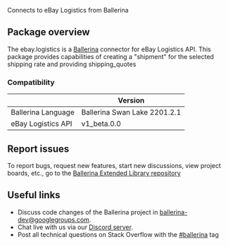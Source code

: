 Connects to eBay Logistics from Ballerina
## Package overview
The ebay.logistics is a [Ballerina](https://ballerina.io/) connector for eBay Logistics API.
This package provides capabilities of creating a "shipment" for the selected shipping rate and providing shipping_quotes

### Compatibility
|                      | Version                   |
|----------------------|---------------------------|
| Ballerina Language   | Ballerina Swan Lake 2201.2.1|
| eBay Logistics API   | v1_beta.0.0               |

## Report issues
To report bugs, request new features, start new discussions, view project boards, etc., go to the [Ballerina Extended Library repository](https://github.com/ballerina-platform/ballerina-extended-library)

## Useful links
- Discuss code changes of the Ballerina project in [ballerina-dev@googlegroups.com](mailto:ballerina-dev@googlegroups.com).
- Chat live with us via our [Discord server](https://discord.gg/ballerinalang).
- Post all technical questions on Stack Overflow with the [#ballerina](https://stackoverflow.com/questions/tagged/ballerina) tag
